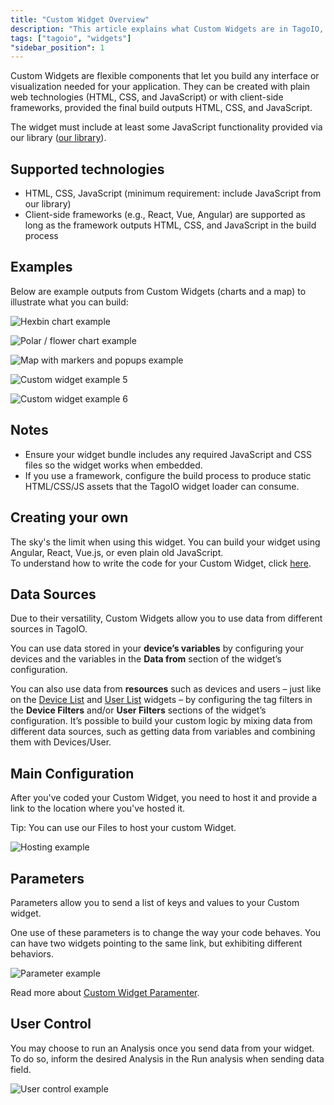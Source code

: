 ```yaml
---
title: "Custom Widget Overview"
description: "This article explains what Custom Widgets are in TagoIO, the web technologies you can use to build them, and shows example outputs. It also lists related documentation for further configuration and parameters."
tags: ["tagoio", "widgets"]
"sidebar_position": 1
---
```

Custom Widgets are flexible components that let you build any interface or visualization needed for your application. They can be created with plain web technologies (HTML, CSS, and JavaScript) or with client-side frameworks, provided the final build outputs HTML, CSS, and JavaScript.

The widget must include at least some JavaScript functionality provided via our library ([our library](https://docs.tago.io/sdk/custom-widgets)).

## Supported technologies

- HTML, CSS, JavaScript (minimum requirement: include JavaScript from our library)
- Client-side frameworks (e.g., React, Vue, Angular) are supported as long as the framework outputs HTML, CSS, and JavaScript in the build process

## Examples

Below are example outputs from Custom Widgets (charts and a map) to illustrate what you can build:

![Hexbin chart example](/docs_imagem/tagoio/custom-widget-2.gif)

![Polar / flower chart example](/docs_imagem/tagoio/custom_widget_3.gif)

![Map with markers and popups example](/docs_imagem/tagoio/custom_widget_4.gif)

![Custom widget example 5](/docs_imagem/tagoio/custom-widget-5.png)

![Custom widget example 6](/docs_imagem/tagoio/custom_widget_6.png)

## Notes

- Ensure your widget bundle includes any required JavaScript and CSS files so the widget works when embedded.
- If you use a framework, configure the build process to produce static HTML/CSS/JS assets that the TagoIO widget loader can consume.

## Creating your own

The sky's the limit when using this widget. You can build your widget using Angular, React, Vue.js, or even plain old JavaScript.  
To understand how to write the code for your Custom Widget, click [here](https://community.tago.io/t/custom-widget-iframe/842).

## Data Sources

Due to their versatility, Custom Widgets allow you to use data from different sources in TagoIO.

You can use data stored in your **device’s variables** by configuring your devices and the variables in the **Data from** section of the widget’s configuration.

You can also use data from **resources** such as devices and users – just like on the [Device List](/tagoio/widgets/tables/device-list-widget.md) and [User List](/tagoio/widgets/tables/user-list-widget.md) widgets – by configuring the tag filters in the **Device Filters** and/or **User Filters** sections of the widget’s configuration. It’s possible to build your custom logic by mixing data from different data sources, such as getting data from variables and combining them with Devices/User.

## Main Configuration

After you've coded your Custom Widget, you need to host it and provide a link to the location where you've hosted it.

Tip: You can use our Files to host your custom Widget.

![Hosting example](/docs_imagem/tagoio/1588017173880-8JY.png)

## Parameters

Parameters allow you to send a list of keys and values to your Custom widget.

One use of these parameters is to change the way your code behaves. You can have two widgets pointing to the same link, but exhibiting different behaviors.

![Parameter example](/docs_imagem/tagoio/custom-widget-parameters-2.png)

Read more about [Custom Widget Paramenter](/tagoio/widgets/custom-widget/custom-widget-parameters.md).

## User Control

You may choose to run an Analysis once you send data from your widget. To do so, inform the desired Analysis in the Run analysis when sending data field.

![User control example](/docs_imagem/tagoio/1587659332760-NCM.png)
